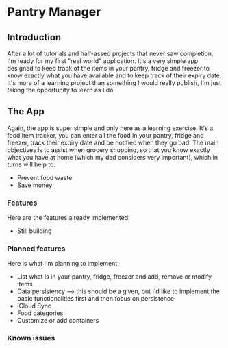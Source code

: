 #  Pantry Manager
## Introduction
After a lot of tutorials and half-assed projects that never saw completion, I'm ready for my first "real world" application.
It's a very simple app designed to keep track of the items in your pantry, fridge and freezer to know exactly what you have available and to keep track of their expiry date. 
It's more of a learning project than something I would really publish, I'm just taking the opportunity to learn as I do.
## The App
Again, the app is super simple and only here as a learning exercise.
It's a food item tracker, you can enter all the food in your pantry, fridge and freezer, track their expiry date and be notified when they go bad.
The main objectives is to assist when grocery shopping, so that you know exactly what you have at home (which my dad considers very important), which in turns will help to:
- Prevent food waste
- Save money
### Features
Here are the features already implemented:
- Still building
### Planned features
Here is what I'm planning to implement:
- List what is in your pantry, fridge, freezer and add, remove or modify items
- Data persistency --> this should be a given, but I'd like to implement the basic functionalities first and then focus on persistence
- iCloud Sync
- Food categories
- Customize or add containers
### Known issues

